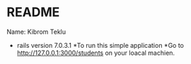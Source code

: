 # README
Name: Kibrom Teklu
* rails version 7.0.3.1
*To run this simple application
 *Go to http://127.0.0.1:3000/students on your loacal machien.
